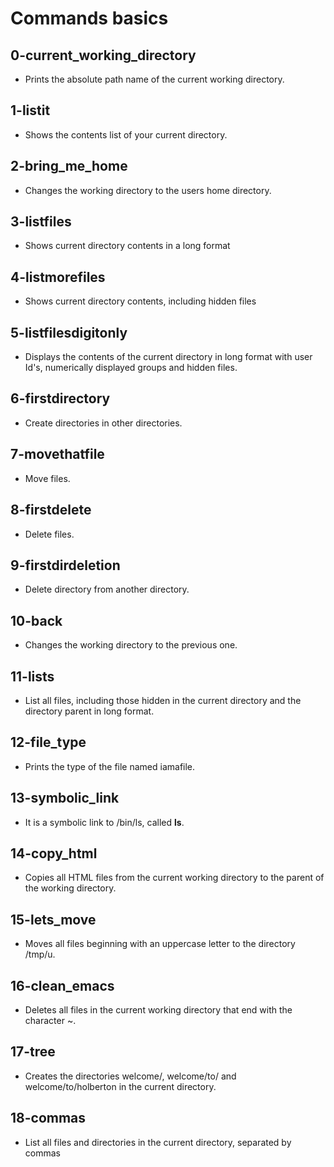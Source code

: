 # Commands basics
## 0-current_working_directory
* Prints the absolute path name of the current working directory.
## 1-listit
* Shows the contents list of your current directory.
## 2-bring_me_home
* Changes the working directory to the users home directory.
## 3-listfiles
* Shows current directory contents in a long format
## 4-listmorefiles
* Shows current directory contents, including hidden files
## 5-listfilesdigitonly
* Displays the contents of the current directory in long format with user Id's, numerically displayed groups and hidden files.
## 6-firstdirectory
* Create directories in other directories.
## 7-movethatfile
* Move files.
## 8-firstdelete
* Delete files.
## 9-firstdirdeletion
* Delete directory from another directory.
## 10-back
* Changes the working directory to the previous one.
## 11-lists
* List all files, including those hidden in the current directory and the directory parent in long format.
## 12-file_type
* Prints the type of the file named iamafile.
## 13-symbolic_link
* It is a symbolic link to /bin/ls, called __ls__.
## 14-copy_html
* Copies all HTML files from the current working directory to the parent of the working directory.
## 15-lets_move
* Moves all files beginning with an uppercase letter to the directory /tmp/u.
## 16-clean_emacs
* Deletes all files in the current working directory that end with the character ~.
## 17-tree
* Creates the directories welcome/, welcome/to/ and welcome/to/holberton in the current directory.
## 18-commas
* List all files and directories in the current directory, separated by commas